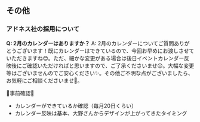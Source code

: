 ## その他
### アドネス社の採用について

**Q: 2月のカレンダーはありますか？**
A: 2月のカレンダーについてご質問ありがとうございます！既にカレンダーはできているので、今回お早めにお渡しさせていただきますね😊。ただ、細かな変更がある場合は後日イベントカレンダー反映後にご確認いただければと思いますので、ご了承くださいませ😌。大幅な変更等はございませんのでご安心ください✨。その他ご不明な点がございましたら、お気軽にご相談くださいませ🙌。

🚨事前確認🚨
- カレンダーができているか確認（毎月20日くらい）
- カレンダー反映は基本、大野さんからデザインが上がってきたタイミング
